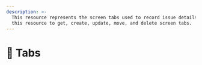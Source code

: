 ```yaml
---
description: >-
  This resource represents the screen tabs used to record issue details. Use
  this resource to get, create, update, move, and delete screen tabs.
---
```


# 📂 Tabs

